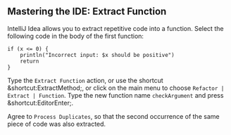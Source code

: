 ## Mastering the IDE: Extract Function

IntelliJ Idea allows you to extract repetitive code into a function. Select the
following code in the body of the first function:

```
if (x <= 0) {
    println("Incorrect input: $x should be positive")
    return
}
```

Type the <span class="control">`Extract Function`</span> action,
or use the shortcut <span class="shortcut">&shortcut:ExtractMethod;</span>,
or click on the main menu to choose
<span class="control">`Refactor | Extract | Function`</span>.
Type the new function name `checkArgument` and press
<span class="shortcut">&shortcut:EditorEnter;</span>.

Agree to <span class="control">`Process Duplicates`</span>, so that the second
occurrence of the same piece of code was also extracted.